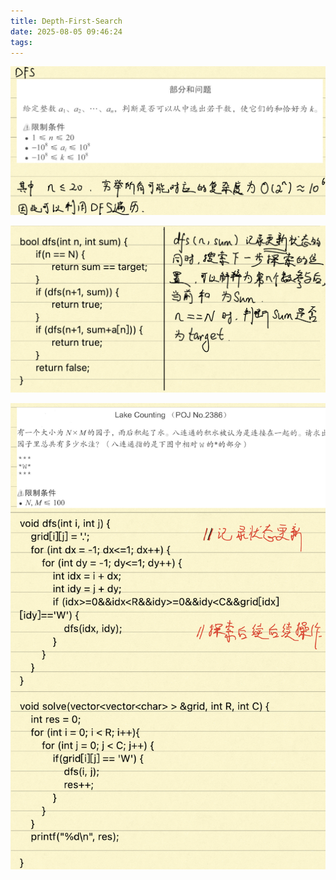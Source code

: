 ```yaml
---
title: Depth-First-Search
date: 2025-08-05 09:46:24
tags:
---
```


![image-20250805095815972](Depth-First-Search/image-20250805095815972.png)

![image-20250805100428837](Depth-First-Search/image-20250805100428837.png)

![image-20250805101123102](Depth-First-Search/image-20250805101123102.png)

